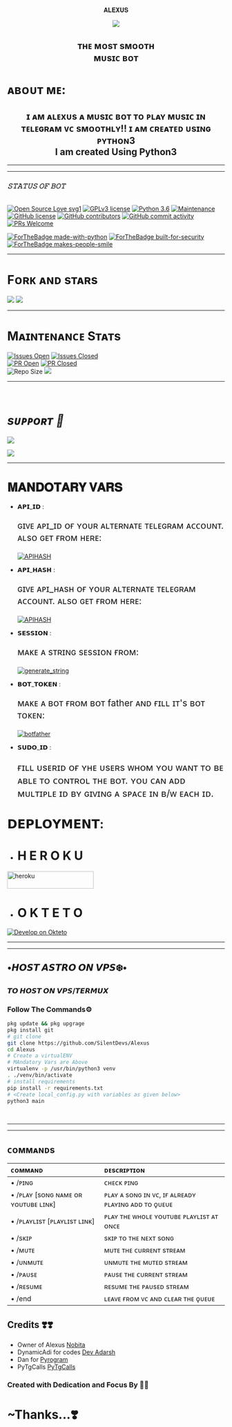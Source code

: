 <p align="center">𝐀𝐋𝐄𝐗𝐔𝐒</p>
<p align="center"><a href="https://t.me/alexusMusic_Bot"><img src="https://github.com/Silent-Devs/Alexus/raw/main/resources/white.png"></a></p>
<h2 align="center">ᴛʜᴇ ᴍᴏsᴛ sᴍᴏᴏᴛʜ <br> ᴍᴜsɪᴄ ʙᴏᴛ </h2>

# ᴀʙᴏᴜᴛ ᴍᴇ: 
<h2 align="center">ɪ ᴀᴍ ᴀʟᴇxᴜs ᴀ ᴍᴜsɪᴄ ʙᴏᴛ ᴛᴏ ᴘʟᴀʏ ᴍᴜsɪᴄ ɪɴ ᴛᴇʟᴇɢʀᴀᴍ ᴠᴄ sᴍᴏᴏᴛʜʟʏ!!
ɪ ᴀᴍ ᴄʀᴇᴀᴛᴇᴅ ᴜsɪɴɢ ᴘʏᴛʜᴏɴ3<br> I am created Using Python3</h2>

<hr>

<hr>
</hr> 

<i><h3> 𝚂𝚃𝙰𝚃𝚄𝚂 𝙾𝙵 𝙱𝙾𝚃 </h3></i>
<br>
[![Open Source Love svg1](https://badges.frapsoft.com/os/v1/open-source.png?v=103)](https://github.com/Silent-Devs/Alexus)
[![GPLv3 license](https://img.shields.io/badge/License-GPLv3-blue.svg?&style=flat-square)]( https://github.com/Silent-Devs/Alexus#copyright--license)
[![Python 3.6](https://img.shields.io/badge/Python-3.9.6-blue.svg)](https://www.python.org/downloads/release/python-360/)
[![Maintenance](https://img.shields.io/badge/Maintained%3F-yes-green?&style=flat-square)](https://github.com/Silent-Devs/Alexus/graphs/commit-activity) 
[![GitHub license](https://img.shields.io/github/license/Silent-Devs/Alexus?&style=flat-square&logo=github)](https://github.com/Silent-Devs/Alexus/blob/main/LICENSE) 
[![GitHub contributors](https://img.shields.io/github/contributors/Silent-Devs/Alexus?&style=flat-square&logo=github)](https://github.com/Silent-Devs/Alexus/graphs/contributors/)
[![GitHub commit activity](https://img.shields.io/github/commit-activity/m/Silent-Devs/Alexus?&style=flat-square&logo=github)](https://github.com/Silent-Devs/Alexus/graphs/commit-activity)
[![PRs Welcome](https://img.shields.io/badge/PRs-welcome-brightgreen.svg?style=flat-square)](https://makeapullrequest.com)

[![ForTheBadge made-with-python](http://ForTheBadge.com/images/badges/made-with-python.svg)](https://www.python.org/)
[![ForTheBadge built-for-security](http://ForTheBadge.com/images/badges/built-with-love.svg)](https://github.com/DynamicAdi)
[![ForTheBadge makes-people-smile](http://ForTheBadge.com/images/badges/makes-people-smile.svg)](https://github.com/DynamicAdi)
<br/>
<hr> 
</hr> 

# Fᴏʀᴋ ᴀɴᴅ sᴛᴀʀs 
<a href="https://github.com/Silent-Devs/Alexus/stargazers"><img src="https://img.shields.io/github/stars/Silent-Devs/Alexus?style=social"></a> 
<a href="https://github.com/Silent-Devs/Alexus/fork"><img src="https://img.shields.io/github/forks/Silent-Devs/Alexus?label=Fork&logoColor=blue&style=social"></a> <br>  
<hr/> 

# Mᴀɪɴᴛᴇɴᴀɴᴄᴇ Sᴛᴀᴛs
[![Issues Open](https://img.shields.io/github/issues/Silent-Devs/Alexus?&style=flat-square)]( https://github.com/Silent-Devs/Alexus/issues)
[![Issues Closed](https://img.shields.io/github/issues-closed/Silent-Devs/Alexus?&style=flat-square)]( https://github.com/Silent-Devs/Alexus/issues?q=is:closed) <br>
[![PR Open](https://img.shields.io/github/issues-pr/Silent-Devs/Alexus?&style=flat-square)]( https://github.com/Silent-Devs/Alexus/pulls)
[![PR Closed](https://img.shields.io/github/issues-pr-closed/Silent-Devs/Alexus?&style=flat-square)](https://github.com/Silent-Devs/Alexus/pulls?q=is:closed) <br>
![Repo Size](https://img.shields.io/github/repo-size/Silent-Devs/Alexus?style=flat-square)
<a href="https://github.com/Silent-Devs/Alexus"><img src="https://img.shields.io/github/last-commit/Silent-Devs/Alexus?style=flat-square"></a></p>

<hr/>

<br>

# <i><b> sᴜᴘᴘoʀᴛ 🏪</b></i>

<a href="https://telegram.me/" target="_blank"><img src="https://img.shields.io/badge/Join-our%20Channel-yellow.svg?style=for-the-badge&logo=Telegram"></a>

<a href="https://telegram.me/SilentDevs" target="_blank"><img src="https://img.shields.io/badge/Join-our%20Support-brown.svg?style=for-the-badge&logo=Telegram"></a>



<hr>

# 𝐌𝐀𝐍𝐃𝐎𝐓𝐀𝐑𝐘 𝐕𝐀𝐑𝐒
   - 𝗔𝗣𝗜_𝗜𝗗 : <p style="font-size: 21px;">ɢɪᴠᴇ ᴀᴘɪ_ɪᴅ ᴏғ ʏᴏᴜʀ ᴀʟᴛᴇʀɴᴀᴛᴇ ᴛᴇʟᴇɢʀᴀᴍ ᴀᴄᴄᴏᴜɴᴛ. ᴀʟsᴏ ɢᴇᴛ ғʀᴏᴍ ʜᴇʀᴇ:</p><p align="centre"><a href="https://my.telegram.org"> <img src="https://img.shields.io/badge/API_ID-Via%20Website-blue?style=for-the-badge&logo=telegram" alt="APIHASH" /></a> 

   - 𝗔𝗣𝗜_𝗛𝗔𝗦𝗛 : <p style="font-size: 21px;">ɢɪᴠᴇ ᴀᴘɪ_ʜᴀsʜ ᴏғ ʏᴏᴜʀ ᴀʟᴛᴇʀɴᴀᴛᴇ ᴛᴇʟᴇɢʀᴀᴍ ᴀᴄᴄᴏᴜɴᴛ. ᴀʟsᴏ ɢᴇᴛ ғʀᴏᴍ ʜᴇʀᴇ:</p><p align="centre"><a href="https://t.me/apiscrapperbot"> <img src="https://img.shields.io/badge/API_HASH-VIA%20BOT-blue?style=for-the-badge&logo=telegram" alt="APIHASH" /></a> 

   - 𝗦𝗘𝗦𝗦𝗜𝗢𝗡 : <p style="font-size: 21px;">ᴍᴀᴋᴇ ᴀ sᴛʀɪɴɢ sᴇssɪᴏɴ ғʀᴏᴍ:</p><a href="https://replit.com/@DynamicAdi/PyroStringGen" target="_blank"><img src="https://img.shields.io/badge/run-string%20session-red?style=for-the-badge&logo=repl.it" alt="generate_string" /></a>

   - 𝗕𝗢𝗧_𝗧𝗢𝗞𝗘𝗡 : <p style="font-size: 21px;">ᴍᴀᴋᴇ ᴀ ʙᴏᴛ ғʀᴏᴍ ʙᴏᴛ father ᴀɴᴅ ғɪʟʟ ɪᴛ's ʙᴏᴛ ᴛᴏᴋᴇɴ:</p><a href="https://t.me/Botfather" target="_blank"><img src="https://img.shields.io/badge/TELEGRAM-BOT%20TOKEN-red?style=for-the-badge&logo=telegram" alt="botfather" /></a>

   - 𝗦𝗨𝗗𝗢_𝗜𝗗 : <p style="font-size: 22px;">ғɪʟʟ ᴜsᴇʀɪᴅ ᴏғ ʏʜᴇ ᴜsᴇʀs ᴡʜᴏᴍ ʏᴏᴜ ᴡᴀɴᴛ ᴛᴏ ʙᴇ ᴀʙʟᴇ ᴛᴏ ᴄᴏɴᴛʀᴏʟ ᴛʜᴇ ʙᴏᴛ. ʏᴏᴜ ᴄᴀɴ ᴀᴅᴅ ᴍᴜʟᴛɪᴘʟᴇ ɪᴅ ʙʏ ɢɪᴠɪɴɢ ᴀ sᴘᴀᴄᴇ ɪɴ ʙ/ᴡ ᴇᴀᴄʜ ɪᴅ.</p>

# 𝗗𝗘𝗣𝗟𝗢𝗬𝗠𝗘𝗡𝗧:

- <h1> H E R O K U </h1>

<a href="https://heroku.com/deploy?template=https://github.com/silent-Devs/Alexus" target="_blank"><img src="https://img.shields.io/badge/DEPLOY%20TO%20HEROKU-black?style=for-the-badge&logo=heroku" height="40px" width="200px" alt="heroku" /></a>

- <h1>O K T E T O </h1>
<a href="https://cloud.okteto.com/deploy?repository=https://github.com/Silent-Devs/Alexus" target="_blank"><img src="https://okteto.com/develop-okteto.svg" alt="Develop on Okteto"></a>

<hr>
<hr>

<h2 align="left">•𝙃𝙊𝙎𝙏 𝘼𝙎𝙏𝙍𝙊 𝙊𝙉 𝙑𝙋𝙎❄️•</h2></summary>


### 𝙏𝙊 𝙃𝙊𝙎𝙏 𝙊𝙉 𝙑𝙋𝙎/𝙏𝙀𝙍𝙈𝙐𝙓

### Follow The Commands⚙️

```sh
pkg update && pkg upgrage
pkg install git 
# git clone
git clone https://github.com/SilentDevs/Alexus
cd Alexus
# Create a virtualENV
# MAndatory Vars are Above
virtualenv -p /usr/bin/python3 venv
. ./venv/bin/activate
# install requirements 
pip install -r requirements.txt
# <Create local_config.py with variables as given below>
python3 main
```
<br>
<hr>
<hr>

##  <a name="ᴄᴏᴍᴍᴀɴᴅs"></a>ᴄᴏᴍᴍᴀɴᴅs

ᴄᴏᴍᴍᴀɴᴅ | ᴅᴇsᴄʀɪᴘᴛɪᴏɴ
:--- | :---
• /ᴘɪɴɢ | ᴄʜᴇᴄᴋ ᴘɪɴɢ
• /ᴘʟᴀʏ [sᴏɴɢ ɴᴀᴍᴇ ᴏʀ ʏᴏᴜᴛᴜʙᴇ ʟɪɴᴋ] | ᴘʟᴀʏ ᴀ sᴏɴɢ ɪɴ ᴠᴄ, ɪғ ᴀʟʀᴇᴀᴅʏ ᴘʟᴀʏɪɴɢ ᴀᴅᴅ ᴛᴏ ǫᴜᴇᴜᴇ
• /ᴘʟᴀʏʟɪsᴛ [ᴘʟᴀʏʟɪsᴛ ʟɪɴᴋ] | ᴘʟᴀʏ ᴛʜᴇ ᴡʜᴏʟᴇ ʏᴏᴜᴛᴜʙᴇ ᴘʟᴀʏʟɪsᴛ ᴀᴛ ᴏɴᴄᴇ
• /sᴋɪᴘ | sᴋɪᴘ ᴛᴏ ᴛʜᴇ ɴᴇxᴛ sᴏɴɢ
• /ᴍᴜᴛᴇ | ᴍᴜᴛᴇ ᴛʜᴇ ᴄᴜʀʀᴇɴᴛ sᴛʀᴇᴀᴍ
• /ᴜɴᴍᴜᴛᴇ | ᴜɴᴍᴜᴛᴇ ᴛʜᴇ ᴍᴜᴛᴇᴅ sᴛʀᴇᴀᴍ
• /ᴘᴀᴜsᴇ | ᴘᴀᴜsᴇ ᴛʜᴇ ᴄᴜʀʀᴇɴᴛ sᴛʀᴇᴀᴍ
• /ʀᴇsᴜᴍᴇ | ʀᴇsᴜᴍᴇ ᴛʜᴇ ᴘᴀᴜsᴇᴅ sᴛʀᴇᴀᴍ
• /end | ʟᴇᴀᴠᴇ ғʀᴏᴍ ᴠᴄ ᴀɴᴅ ᴄʟᴇᴀʀ ᴛʜᴇ ǫᴜᴇᴜᴇ


## Credits ❣️❣️
- Owner of Alexus [Nobita](https://t.me/NobitaDev)
- DynamicAdi for codes [Dev Adarsh](https://Devadarsh.me/)
- Dan for [Pyrogram](hhttps://docs.pyrogram.org/)
- PyTgCalls [PyTgCalls](https://pytgcalls.github.io/)

### Created with Dedication and Focus By 💞💞

# ~Thanks...❣️

